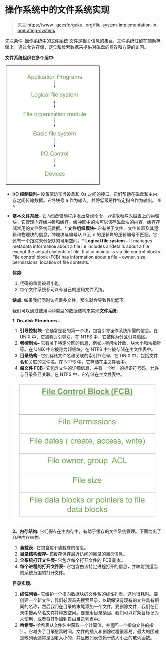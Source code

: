 # 操作系统中的文件系统实现

> 原文:[https://www . geesforgeks . org/file-system-implementation-in-operating-system/](https://www.geeksforgeeks.org/file-system-implementation-in-operating-system/)

先决条件–[操作系统中的文件系统](https://www.geeksforgeeks.org/file-systems-in-operating-system/)
文件是相关信息的集合。文件系统驻留在辅助存储上，通过允许存储、定位和检索数据来提供对磁盘的高效和方便的访问。

**文件系统组织在多个层中:**

![](img/668a5d7a3dc5ff589e4eb4f188a444d0.png)

*   **I/O 控制级别–**
    设备驱动充当设备和 Os 之间的接口，它们帮助在磁盘和主内存之间传输数据。它将块号 a 作为输入，并将低级硬件特定指令作为输出。
    /li >

*   **基本文件系统–**
    它向设备驱动程序发出常规命令，以读取和写入磁盘上的物理块。它管理内存缓冲区和缓存。缓冲区中的块可以保存磁盘块的内容，缓存存储常用的文件系统元数据。*   **文件组织模块–**
    它有关于文件、文件位置及其逻辑和物理块的信息。物理块与编号从 0 到 n 的逻辑块的逻辑编号不匹配。它还有一个跟踪未分配块的可用空间。*   **Logical file system –**
    It manages metadata information about a file i.e includes all details about a file except the actual contents of file. It also maintains via file control blocks. File control block (FCB) has information about a file – owner, size, permissions, location of file contents.

    **优势:**

    1.  代码的重复被最小化。
    2.  每个文件系统都可以有自己的逻辑文件系统。

    **缺点:**
    如果我们同时访问很多文件，那么就会导致性能低下。

    我们可以通过使用两种类型的数据结构来实现**文件系统:**

    **1\. On-disk Structures –**

    1.  **引导控制块–**
        它通常是卷的第一个块，包含引导操作系统所需的信息。在 UNIX 中，它被称为引导块，在 NTFS 中，它被称为分区引导扇区。
    2.  **卷控制块–**
        它有关于特定分区的信息，例如:-空闲块计数、块大小和块指针等。在 UNIX 中它被称为超级块，在 NTFS 中它被存储在主文件表中。
    3.  **目录结构–**
        它们存储文件名和关联的索引节点号。在 UNIX 中，包括文件名和关联的文件名，在 NTFS 中，它存储在主文件表中。
    4.  **每文件 FCB–**
        它包含文件的详细信息，并有一个唯一的标识符号码，允许与目录条目关联。在 NTFS 中，它存储在主文件表中。

    ![](img/118957dea173fe7ff9be6e528295585f.png)

    **2。内存结构:**
    它们保存在主内存中，有助于缓存的文件系统管理。下面给出了几种内存结构:

    1.  **装载表–**
        它包含每个装载卷的信息。
    2.  **目录结构缓存–**
        该缓存保存最近访问的目录的目录信息。
    3.  **全系统打开文件表–**
        它包含每个打开文件的 FCB 副本。
    4.  **每个进程的打开文件表–**
        它包含由该特定进程打开的信息，并映射到适当的系统范围的打开文件。

    **目录实现:**

    1.  **线性列表–**
        它维护一个指向数据块的文件名的线性列表。这也很耗时。要创建一个新文件，我们必须首先搜索目录，以确保没有现有的文件具有相同的名称，然后我们在目录的末尾添加一个文件。要删除文件，我们在目录中搜索命名文件并释放空间。要重用目录条目，我们可以将条目标记为未使用，或者将其附加到自由目录列表中。
    2.  **哈希表–**
        哈希表从文件名中获取一个计算值，并返回一个指向文件的指针。它减少了目录搜索时间。文件的插入和删除过程很容易。最大的困难是散列表通常是固定大小的，并且散列表依赖于该大小上的散列函数。